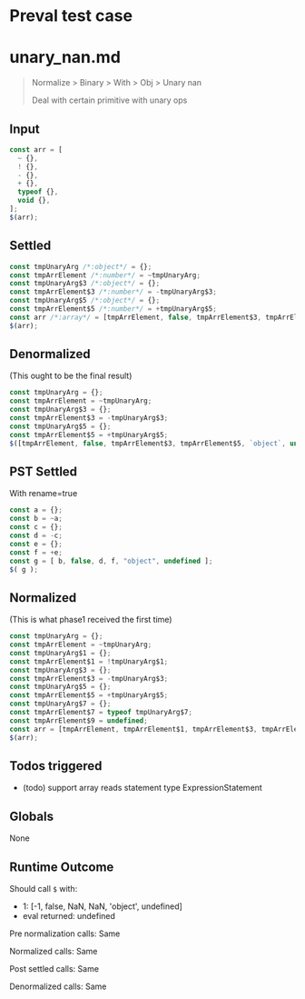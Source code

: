 # Preval test case

# unary_nan.md

> Normalize > Binary > With > Obj > Unary nan
>
> Deal with certain primitive with unary ops

## Input

`````js filename=intro
const arr = [
  ~ {},
  ! {},
  - {},
  + {},
  typeof {},
  void {},
];
$(arr);
`````


## Settled


`````js filename=intro
const tmpUnaryArg /*:object*/ = {};
const tmpArrElement /*:number*/ = ~tmpUnaryArg;
const tmpUnaryArg$3 /*:object*/ = {};
const tmpArrElement$3 /*:number*/ = -tmpUnaryArg$3;
const tmpUnaryArg$5 /*:object*/ = {};
const tmpArrElement$5 /*:number*/ = +tmpUnaryArg$5;
const arr /*:array*/ = [tmpArrElement, false, tmpArrElement$3, tmpArrElement$5, `object`, undefined];
$(arr);
`````


## Denormalized
(This ought to be the final result)

`````js filename=intro
const tmpUnaryArg = {};
const tmpArrElement = ~tmpUnaryArg;
const tmpUnaryArg$3 = {};
const tmpArrElement$3 = -tmpUnaryArg$3;
const tmpUnaryArg$5 = {};
const tmpArrElement$5 = +tmpUnaryArg$5;
$([tmpArrElement, false, tmpArrElement$3, tmpArrElement$5, `object`, undefined]);
`````


## PST Settled
With rename=true

`````js filename=intro
const a = {};
const b = ~a;
const c = {};
const d = -c;
const e = {};
const f = +e;
const g = [ b, false, d, f, "object", undefined ];
$( g );
`````


## Normalized
(This is what phase1 received the first time)

`````js filename=intro
const tmpUnaryArg = {};
const tmpArrElement = ~tmpUnaryArg;
const tmpUnaryArg$1 = {};
const tmpArrElement$1 = !tmpUnaryArg$1;
const tmpUnaryArg$3 = {};
const tmpArrElement$3 = -tmpUnaryArg$3;
const tmpUnaryArg$5 = {};
const tmpArrElement$5 = +tmpUnaryArg$5;
const tmpUnaryArg$7 = {};
const tmpArrElement$7 = typeof tmpUnaryArg$7;
const tmpArrElement$9 = undefined;
const arr = [tmpArrElement, tmpArrElement$1, tmpArrElement$3, tmpArrElement$5, tmpArrElement$7, tmpArrElement$9];
$(arr);
`````


## Todos triggered


- (todo) support array reads statement type ExpressionStatement


## Globals


None


## Runtime Outcome


Should call `$` with:
 - 1: [-1, false, NaN, NaN, 'object', undefined]
 - eval returned: undefined

Pre normalization calls: Same

Normalized calls: Same

Post settled calls: Same

Denormalized calls: Same
